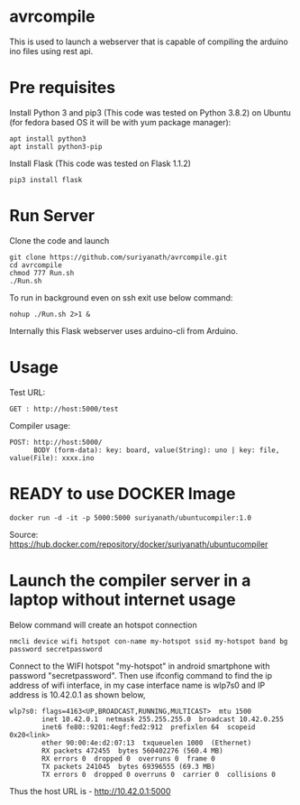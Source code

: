 # avrcompile
This is used to launch a webserver that is capable of compiling the arduino ino files using rest api.

# Pre requisites
Install Python 3 and pip3 (This code was tested on Python 3.8.2)
on Ubuntu (for fedora based OS it will be with yum package manager): 
```
apt install python3
apt install python3-pip
```
Install Flask (This code was tested on Flask 1.1.2)
```
pip3 install flask
```

# Run Server
Clone the code and launch 
```
git clone https://github.com/suriyanath/avrcompile.git
cd avrcompile
chmod 777 Run.sh
./Run.sh
```
To run in background even on ssh exit use below command:
```
nohup ./Run.sh 2>1 &
```
Internally this Flask webserver uses arduino-cli from Arduino.

# Usage
Test URL:
```
GET : http://host:5000/test
```
Compiler usage:
```
POST: http://host:5000/ 
      BODY (form-data): key: board, value(String): uno | key: file, value(File): xxxx.ino
```

# READY to use DOCKER Image
```
docker run -d -it -p 5000:5000 suriyanath/ubuntucompiler:1.0 
```
Source: https://hub.docker.com/repository/docker/suriyanath/ubuntucompiler


# Launch the compiler server in a laptop without internet usage
Below command will create an hotspot connection
```
nmcli device wifi hotspot con-name my-hotspot ssid my-hotspot band bg password secretpassword
```
Connect to the WIFI hotspot "my-hotspot" in android smartphone with password "secretpassword". Then use ifconfig command to find the ip address of wifi interface, in my case interface name is wlp7s0 and IP address is 10.42.0.1 as shown below,
```
wlp7s0: flags=4163<UP,BROADCAST,RUNNING,MULTICAST>  mtu 1500
        inet 10.42.0.1  netmask 255.255.255.0  broadcast 10.42.0.255
        inet6 fe80::9201:4egf:fed2:912  prefixlen 64  scopeid 0x20<link>
        ether 90:00:4e:d2:07:13  txqueuelen 1000  (Ethernet)
        RX packets 472455  bytes 560402276 (560.4 MB)
        RX errors 0  dropped 0  overruns 0  frame 0
        TX packets 241045  bytes 69396555 (69.3 MB)
        TX errors 0  dropped 0 overruns 0  carrier 0  collisions 0
```
Thus the host URL is - http://10.42.0.1:5000 
